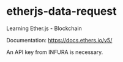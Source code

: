 # etherjs-data-request

Learning Ether.js - Blockchain

Documentation: https://docs.ethers.io/v5/

An API key from INFURA is necessary.
